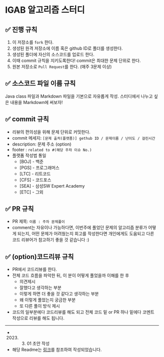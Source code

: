 # IGAB 알고리즘 스터디

## ✅ 진행 규칙
1. 이 저장소를 `fork` 한다.
2. 생성된 원격 저장소에 이름 혹은 github ID로 폴더를 생성한다.
3. 생성된 폴더에 자신의 소스코드를 업로드 한다.
4. 이때 commit 규칙을 지키도록한다! commit은 최대한 문제 단위로 한다.
5. 원본 저장소로 `Pull Request`를 한다. (매주 3문제 이상)


## ✅ 소스코드 파일 이름 규칙
Java class 파일과 Markdown 파일을 기본으로 자유롭게 작성.
스터디에서 나누고 싶은 내용을 Markdown에 써보자!


## ✅ commit 규칙
- 리뷰의 편의성을 위해 문제 단위로 커밋한다.
- commit 메세지: `[문제 출처(플랫폼)] gethub ID / 문제이름 / 난이도 / 걸린시간`
- description: 문제 주소 (option)
- footer : `related to #(해당 주차 이슈 No.)`
- 플랫폼 작성법 통일
  - [BOJ] - 백준
  - [PGS] - 프로그래머스
  - [LTC] - 리트코드
  - [CFS] - 코드포스
  - [SEA] - 삼성SW Expert Academy
  - [ETC] - 그외


## ✅ PR 규칙
- PR 제목: `이름 : 주차 문제풀이`
- comment는 자유이나 가능하다면, 이번주에 풀었던 문제의 알고리즘 분류가 어떻게 되는지, 어떤 문제가 어려웠는지 회고를 작성한다면 개인에게도 도움되고 다른 코드 리뷰어가 참고하기 좋을 것 같습니다 :)


## ✅ (option)코드리뷰 규칙
- PR에서 코드리뷰를 한다.
- 전체 코드 흐름을 파악한 뒤, 이 분이 어떻게 풀었을까 이해를 한 후
  - 의견제시
  - 잘했다고 생각하는 부분
  - 이렇게 하면 더 좋을 것 같다고 생각하는 부분
  - 왜 이렇게 풀었는지 궁금한 부분
  - 또 다른 풀이 방식 제시
- 코드의 일부분에다 코드리뷰를 해도 되고 전체 코드 밑 or PR 하나 밑에다 코멘트 작성으로 리뷰를 해도 됩니다.


---

- 2023. 03. 01 초안 작성
- 해당 Readme는 [링크](https://github.com/ellynhan/challenge100-codingtest-study)를 참조하여 작성되었습니다.
